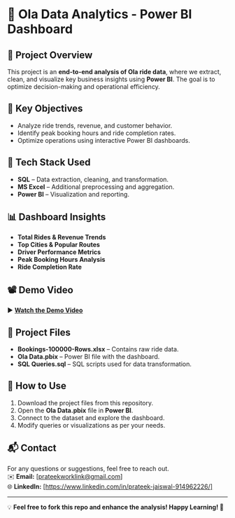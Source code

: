 # 🚖 Ola Data Analytics - Power BI Dashboard

## 📌 Project Overview
This project is an **end-to-end analysis of Ola ride data**, where we extract, clean, and visualize key business insights using **Power BI**. The goal is to optimize decision-making and operational efficiency.

## 🎯 Key Objectives
- Analyze ride trends, revenue, and customer behavior.
- Identify peak booking hours and ride completion rates.
- Optimize operations using interactive Power BI dashboards.

## 🔧 Tech Stack Used
- **SQL** – Data extraction, cleaning, and transformation.
- **MS Excel** – Additional preprocessing and aggregation.
- **Power BI** – Visualization and reporting.

## 📊 Dashboard Insights
- **Total Rides & Revenue Trends**
- **Top Cities & Popular Routes**
- **Driver Performance Metrics**
- **Peak Booking Hours Analysis**
- **Ride Completion Rate**

## 📽️ Demo Video  
▶️ **[Watch the Demo Video](https://drive.google.com/file/d/1MeVKsKjUmaAk7vjTYy0TRr3d7tdYsP56/view?usp=drive_link)**


## 📂 Project Files
- **Bookings-100000-Rows.xlsx** – Contains raw ride data.
- **Ola Data.pbix** – Power BI file with the dashboard.
- **SQL Queries.sql** – SQL scripts used for data transformation.

## 🚀 How to Use
1. Download the project files from this repository.
2. Open the **Ola Data.pbix** file in **Power BI**.
3. Connect to the dataset and explore the dashboard.
4. Modify queries or visualizations as per your needs.

## 📬 Contact
For any questions or suggestions, feel free to reach out.  
✉️ **Email:** [prateekworklink@gmail.com]  
🌐 **LinkedIn:** [https://www.linkedin.com/in/prateek-jaiswal-914962226/]  

---

💡 **Feel free to fork this repo and enhance the analysis! Happy Learning! 🚀**
